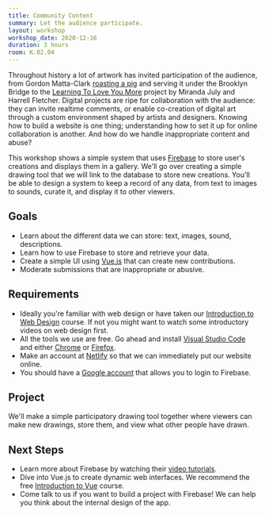 ```yaml
---
title: Community Content
summary: Let the audience participate.
layout: workshop
workshop_date: 2020-12-16
duration: 3 hours
room: K.02.04
---
```


Throughout history a lot of artwork has invited participation of the audience, from Gordon Matta-Clark [roasting a pig](https://www.nytimes.com/2007/02/21/dining/21soho.html) and serving it under the Brooklyn Bridge to the [Learning To Love You More](http://learningtoloveyoumore.com/hello/index.php) project by Miranda July and Harrell Fletcher. Digital projects are ripe for collaboration with the audience: they can invite realtime comments, or enable co-creation of digital art through a custom environment shaped by artists and designers. Knowing how to build a website is one thing; understanding how to set it up for online collaboration is another. And how do we handle inappropriate content and abuse?

This workshop shows a simple system that uses [Firebase](https://firebase.google.com/) to store user's creations and displays them in a gallery. We'll go over creating a simple drawing tool that we will link to the database to store new creations. You'll be able to design a system to keep a record of any data, from text to images to sounds, curate it, and display it to other viewers.

## Goals

- Learn about the different data we can store: text, images, sound, descriptions.
- Learn how to use Firebase to store and retrieve your data.
- Create a simple UI using [Vue.js](https://vuejs.org/) that can create new contributions.
- Moderate submissions that are inappropriate or abusive.

## Requirements

- Ideally you're familiar with web design or have taken our [Introduction to Web Design](/workshops/introduction-to-web-design) course. If not you might want to watch some introductory videos on web design first.
- All the tools we use are free. Go ahead and install [Visual Studio Code](https://code.visualstudio.com/) and either [Chrome](https://google.com/chrome) or [Firefox](https://www.mozilla.org/firefox).
- Make an account at [Netlify](https://netlify.com/) so that we can immediately put our website online.
- You should have a [Google account](https://accounts.google.com/signup/v2/) that allows you to login to Firebase.

## Project

We'll make a simple participatory drawing tool together where viewers can make new drawings, store them, and view what other people have drawn.

## Next Steps

- Learn more about Firebase by watching their [video tutorials](https://www.youtube.com/user/Firebase).
- Dive into Vue.js to create dynamic web interfaces. We recommend the free [Introduction to Vue](https://www.vuemastery.com/courses/intro-to-vue-3/intro-to-vue3/) course.
- Come talk to us if you want to build a project with Firebase! We can help you think about the internal design of the app.
